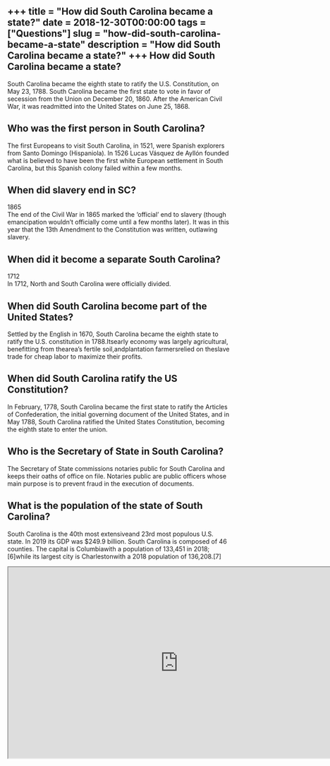 +++
title = "How did South Carolina became a state?"
date = 2018-12-30T00:00:00
tags = ["Questions"]
slug = "how-did-south-carolina-became-a-state"
description = "How did South Carolina became a state?"
+++
How did South Carolina became a state?
--------------------------------------

South Carolina became the eighth state to ratify the U.S. Constitution, on May 23, 1788. South Carolina became the first state to vote in favor of secession from the Union on December 20, 1860. After the American Civil War, it was readmitted into the United States on June 25, 1868.

Who was the first person in South Carolina?
-------------------------------------------

The first Europeans to visit South Carolina, in 1521, were Spanish explorers from Santo Domingo (Hispaniola). In 1526 Lucas Vásquez de Ayllón founded what is believed to have been the first white European settlement in South Carolina, but this Spanish colony failed within a few months.

When did slavery end in SC?
---------------------------

1865  
The end of the Civil War in 1865 marked the ‘official’ end to slavery (though emancipation wouldn’t officially come until a few months later). It was in this year that the 13th Amendment to the Constitution was written, outlawing slavery.

When did it become a separate South Carolina?
---------------------------------------------

1712  
In 1712, North and South Carolina were officially divided.

When did South Carolina become part of the United States?
---------------------------------------------------------

Settled by the English in 1670, South Carolina became the eighth state to ratify the U.S. constitution in 1788.Itsearly economy was largely agricultural, benefitting from thearea’s fertile soil,andplantation farmersrelied on theslave trade for cheap labor to maximize their profits.

When did South Carolina ratify the US Constitution?
---------------------------------------------------

In February, 1778, South Carolina became the first state to ratify the Articles of Confederation, the initial governing document of the United States, and in May 1788, South Carolina ratified the United States Constitution, becoming the eighth state to enter the union.

Who is the Secretary of State in South Carolina?
------------------------------------------------

The Secretary of State commissions notaries public for South Carolina and keeps their oaths of office on file. Notaries public are public officers whose main purpose is to prevent fraud in the execution of documents.

What is the population of the state of South Carolina?
------------------------------------------------------

South Carolina is the 40th most extensiveand 23rd most populous U.S. state. In 2019 its GDP was $249.9 billion. South Carolina is composed of 46 counties. The capital is Columbiawith a population of 133,451 in 2018;\[6\]while its largest city is Charlestonwith a 2018 population of 136,208.\[7\]

<iframe allow="accelerometer; autoplay; clipboard-write; encrypted-media; gyroscope; picture-in-picture" allowfullscreen="" class="__youtube_prefs__  epyt-is-override  no-lazyload" data-no-lazy="1" data-origheight="433" data-origwidth="770" data-skipgform_ajax_framebjll="" height="433" id="_ytid_45658" loading="lazy" src="https://www.youtube.com/embed/vd0fMpAIs1s?enablejsapi=1&autoplay=0&cc_load_policy=0&cc_lang_pref=&iv_load_policy=1&loop=0&modestbranding=0&rel=1&fs=1&playsinline=0&autohide=2&theme=dark&color=red&controls=1&" title="YouTube player" width="770"></iframe>